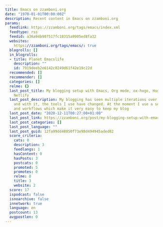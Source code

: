 ```yaml
---
title: Emacs on zzamboni.org
date: "1970-01-01T00:00:00Z"
description: Recent content in Emacs on zzamboni.org
params:
  feedlink: https://zzamboni.org/tags/emacs/index.xml
  feedtype: rss
  feedid: a36a94b907517fc18315a9905ed8fa32
  websites:
    https://zzamboni.org/tags/emacs/: true
  blogrolls: []
  in_blogrolls:
  - title: Planet Emacslife
    description: ""
    id: 7919deeb2e6142c0249d61f42e19c22d
  recommended: []
  recommender: []
  categories: []
  relme: {}
  last_post_title: My blogging setup with Emacs, Org mode, ox-hugo, Hugo, GitLab and
    Netlify
  last_post_description: My blogging has seen multiple iterations over the years,
    and with it, the tools I use have changed. At the moment I use a set of free tools
    and workflows which make it very easy to keep my blog
  last_post_date: "2020-12-11T00:27:00+01:00"
  last_post_link: https://zzamboni.org/post/my-blogging-setup-with-emacs-org-mode-ox-hugo-hugo-gitlab-and-netlify/
  last_post_categories: []
  last_post_language: ""
  last_post_guid: 12fa99dd48850f73e98d494945aded82
  score_criteria:
    cats: 0
    description: 3
    feedlangs: 1
    hasContent: 0
    hasPosts: 3
    postcats: 0
    promoted: 5
    promotes: 0
    relme: 0
    title: 3
    website: 2
  score: 17
  ispodcast: false
  isnoarchive: false
  innetwork: true
  language: en
  postcount: 13
  avgpostlen: 0
---
```


